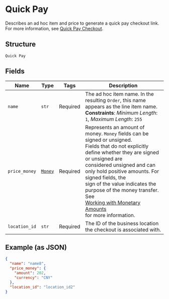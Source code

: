 
# Quick Pay

Describes an ad hoc item and price to generate a quick pay checkout link.
For more information,
see [Quick Pay Checkout](https://developer.squareup.com/docs/checkout-api/quick-pay-checkout).

## Structure

`Quick Pay`

## Fields

| Name | Type | Tags | Description |
|  --- | --- | --- | --- |
| `name` | `str` | Required | The ad hoc item name. In the resulting `Order`, this name appears as the line item name.<br>**Constraints**: *Minimum Length*: `1`, *Maximum Length*: `255` |
| `price_money` | [`Money`](../../doc/models/money.md) | Required | Represents an amount of money. `Money` fields can be signed or unsigned.<br>Fields that do not explicitly define whether they are signed or unsigned are<br>considered unsigned and can only hold positive amounts. For signed fields, the<br>sign of the value indicates the purpose of the money transfer. See<br>[Working with Monetary Amounts](https://developer.squareup.com/docs/build-basics/working-with-monetary-amounts)<br>for more information. |
| `location_id` | `str` | Required | The ID of the business location the checkout is associated with. |

## Example (as JSON)

```json
{
  "name": "name8",
  "price_money": {
    "amount": 202,
    "currency": "CNY"
  },
  "location_id": "location_id2"
}
```


